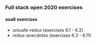 ### Full stack open 2020 exercises

#### osa6 exercises

* unicafe-redux      (exercises 6.1 - 6.2)
* redux-anecdotes    (exercises 6.3 - 6.11)
